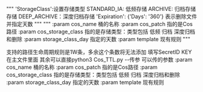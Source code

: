 """
'StorageClass':设置存储类型
STANDARD_IA: 低频存储
ARCHIVE:  归档存储存储
DEEP_ARCHIVE：深度归档存储
'Expiration': {'Days': '360'} 表示删除文件并指定天数
"""
"""
:param cos_name 桶的名称
:param cos_patch 指的是Cos路径
:param cos_storage_class 指的是存储类型：类型包括  低频 归档 深度归档和删除
:param storage_class_day 指定的天数
:param template 现有规则
"""

支持的路径生命周期规则是1W条，多余这个条数将无法添加
填写SecretID  KEY 在主文件里面
其余可以直接python3 Cos_TTL.py --传参  可以传的参数 
:param cos_name 桶的名称
:param cos_patch 指的是Cos路径
:param cos_storage_class 指的是存储类型：类型包括  低频 归档 深度归档和删除
:param storage_class_day 指定的天数
:param template 现有规则
